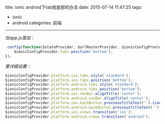 title: ionic android下tab放底部的办法
date: 2015-07-14 11:47:25
tags:
- ionic 
- android
categories: 前端
---
*在app.js里加：*
```javascript
.config(function($stateProvider, $urlRouterProvider, $ionicConfigProvider) {
    $ionicConfigProvider.tabs.position('bottom');
});
```
*更详细设置：*

```javascript
$ionicConfigProvider.platform.ios.tabs.style('standard');
$ionicConfigProvider.platform.ios.tabs.position('bottom');
$ionicConfigProvider.platform.android.tabs.style('standard');
$ionicConfigProvider.platform.android.tabs.position('bottom');
$ionicConfigProvider.platform.ios.navBar.alignTitle('center');
$ionicConfigProvider.platform.android.navBar.alignTitle('center');
$ionicConfigProvider.platform.ios.backButton.previousTitleText('').icon('ion-ios-arrow-thin-left');
$ionicConfigProvider.platform.android.backButton.previousTitleText('').icon('ion-android-arrow-back');
$ionicConfigProvider.platform.ios.views.transition('ios');
$ionicConfigProvider.platform.android.views.transition('android');
```